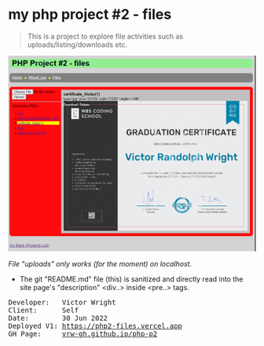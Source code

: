 # my php project #2 - files

>This is a project to explore file activities such as uploads/listing/downloads etc.

[![screenshot](./assets/screenshot.png)](https://php2-files.vercel.app)

*File "uploads" only works (for the moment) on localhost.*

* The git "README.md" file (this) is sanitized and directly read into the site page's "description" <div..> inside <pre..> tags.

<pre>
Developer:   Victor Wright
Client:      Self
Date:        30 Jun 2022
Deployed V1: <a href="https://php2-files.vercel.app">https://php2-files.vercel.app</a>
GH Page:     <a href="https://vrw-gh.github.io/php-p2/">vrw-gh.github.io/php-p2</a>
</pre>

